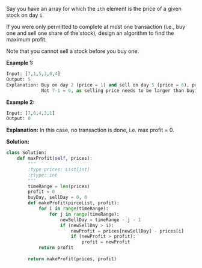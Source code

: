 Say you have an array for which the `ith` element is the price of a given stock on day `i`.

If you were only permitted to complete at most one transaction (i.e., buy one and sell one share of the stock), design an algorithm to find the maximum profit.

Note that you cannot sell a stock before you buy one.

**Example 1:**
```python
Input: [7,1,5,3,6,4]
Output: 5
Explanation: Buy on day 2 (price = 1) and sell on day 5 (price = 6), profit = 6-1 = 5.
             Not 7-1 = 6, as selling price needs to be larger than buying price.
```
**Example 2:**
```python
Input: [7,6,4,3,1]
Output: 0
```
**Explanation:** In this case, no transaction is done, i.e. max profit = 0.

**Solution:**
```python
class Solution:
    def maxProfit(self, prices):
        """
        :type prices: List[int]
        :rtype: int
        """
        timeRange = len(prices)
        profit = 0
        buyDay, sellDay = 0, 0
        def makeProfit(pirceList, profit):
            for i in range(timeRange):
                for j in range(timeRange):
                    newSellDay = timeRange - j - 1
                    if (newSellDay > i):
                        newProfit = prices[newSellDay] - prices[i]
                        if (newProfit > profit):
                            profit = newProfit
            return profit              
                    
        return makeProfit(prices, profit)
```

